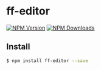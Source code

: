 # ff-editor

[![NPM Version][npm-image]][npm-url] [![NPM Downloads][downloads-image]][downloads-url]

[npm-image]: https://img.shields.io/npm/v/ff-editor.svg?style=flat
[npm-url]: https://npmjs.org/package/ff-editor
[downloads-image]: https://img.shields.io/npm/dm/ff-editor.svg?style=flat
[downloads-url]: https://npmjs.org/package/ff-editor

## Install
```sh
$ npm install ff-editor --save
```
